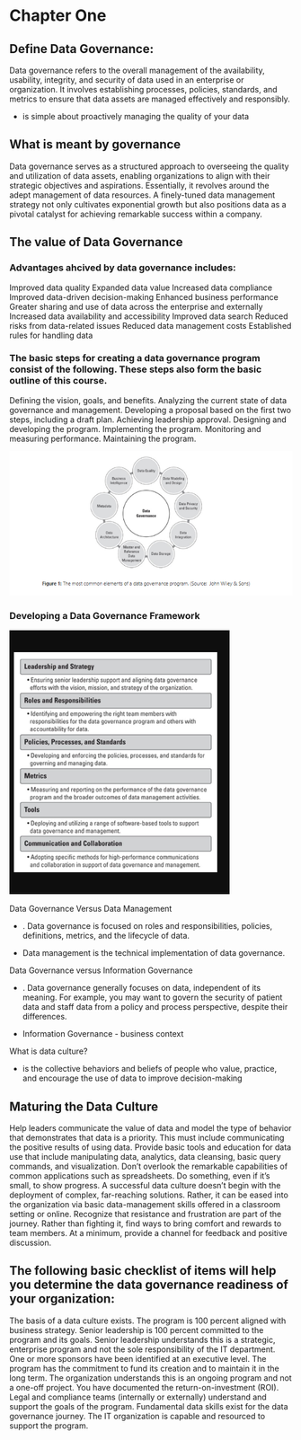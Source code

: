 # Chapter One


##  Define Data Governance:
Data governance refers to the overall management of the availability, usability, integrity, and security of data used in an enterprise or organization. It involves establishing processes, policies, standards, and metrics to ensure that data assets are managed effectively and responsibly.

- is simple about proactively managing the quality of your data

## What is meant by governance


Data governance serves as a structured approach to overseeing the quality and utilization of data assets, enabling organizations to align with their strategic objectives and aspirations. Essentially, it revolves around the adept management of data resources. A finely-tuned data management strategy not only cultivates exponential growth but also positions data as a pivotal catalyst for achieving remarkable success within a company.

## The value of Data Governance

### Advantages ahcived by data governance includes: 

Improved data quality
Expanded data value
Increased data compliance
Improved data-driven decision-making
Enhanced business performance
Greater sharing and use of data across the enterprise and externally
Increased data availability and accessibility
Improved data search
Reduced risks from data-related issues
Reduced data management costs
Established rules for handling data

### The basic steps for creating a data governance program consist of the following. These steps also form the basic outline of this course.

Defining the vision, goals, and benefits.
Analyzing the current state of data governance and management.
Developing a proposal based on the first two steps, including a draft plan.
Achieving leadership approval.
Designing and developing the program.
Implementing the program.
Monitoring and measuring performance.
Maintaining the program.

![alt text](image.png)

### Developing a Data Governance Framework

![alt text](image-1.png)

Data Governance Versus Data Management

* . Data governance is focused on roles and responsibilities, policies, definitions, metrics, and the lifecycle of data. 

* Data management is the technical implementation of data governance.

Data Governance versus Information Governance

* . Data governance generally focuses on data, independent of its meaning. For example, you may want to govern the security of patient data and staff data from a policy and process perspective, despite their differences.

* Information Governance - business context

What is data culture?

* is the collective behaviors and beliefs of people who value, practice, and encourage the use of data to improve decision-making

## Maturing the Data Culture

Help leaders communicate the value of data and model the type of behavior that demonstrates that data is a priority. This must include communicating the positive results of using data.
Provide basic tools and education for data use that include manipulating data, analytics, data cleansing, basic query commands, and visualization. Don’t overlook the remarkable capabilities of common applications such as spreadsheets.
Do something, even if it’s small, to show progress. A successful data culture doesn’t begin with the deployment of complex, far-reaching solutions. Rather, it can be eased into the organization via basic data-management skills offered in a classroom setting or online.
Recognize that resistance and frustration are part of the journey. Rather than fighting it, find ways to bring comfort and rewards to team members. At a minimum, provide a channel for feedback and positive discussion.

## The following basic checklist of items will help you determine the data governance readiness of your organization:

The basis of a data culture exists.
The program is 100 percent aligned with business strategy.
Senior leadership is 100 percent committed to the program and its goals.
Senior leadership understands this is a strategic, enterprise program and not the sole responsibility of the IT department.
One or more sponsors have been identified at an executive level.
The program has the commitment to fund its creation and to maintain it in the long term.
The organization understands this is an ongoing program and not a one-off project.
You have documented the return-on-investment (ROI).
Legal and compliance teams (internally or externally) understand and support the goals of the program.
Fundamental data skills exist for the data governance journey.
The IT organization is capable and resourced to support the program.